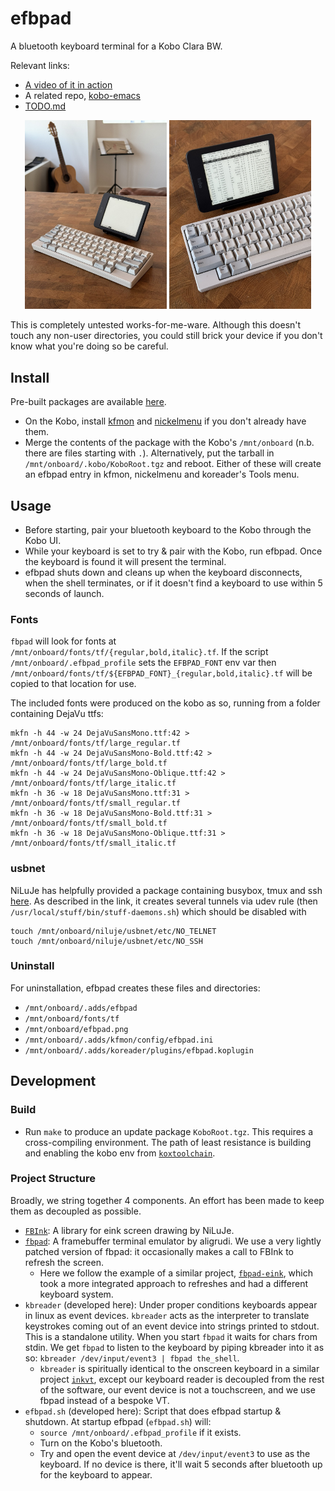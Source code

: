 # efbpad

A bluetooth keyboard terminal for a Kobo Clara BW.

Relevant links:
- [A video of it in action](https://youtube.com/shorts/0Jld5KgFcXU)
- A related repo, [kobo-emacs](https://github.com/enthdegree/kobo-emacs/)
- [TODO.md](TODO.md)

<p align="center">
  <img alt="Wide" src="./images/efbpad_1.jpeg" width="45%">
  <img alt="Detail" src="./images/efbpad_2.jpeg" width="45%">
</p>

This is completely untested works-for-me-ware. Although this doesn't touch any non-user directories, you could still brick your device if you don't know what you're doing so be careful. 

## Install

Pre-built packages are available [here](https://mega.nz/folder/mU4kQa7L#9MGGHw2HltTiviuZUtqynw).

- On the Kobo, install [kfmon](https://github.com/NiLuJe/kfmon) and [nickelmenu](https://pgaskin.net/NickelMenu/) if you don't already have them.
- Merge the contents of the package with the Kobo's `/mnt/onboard` (n.b. there are files starting with `.`). Alternatively, put the tarball in `/mnt/onboard/.kobo/KoboRoot.tgz` and reboot. Either of these will create an efbpad entry in kfmon, nickelmenu and koreader's Tools menu.
  
## Usage

 - Before starting, pair your bluetooth keyboard to the Kobo through the Kobo UI.
 - While your keyboard is set to try & pair with the Kobo, run efbpad. Once the keyboard is found it will present the terminal.
 - efbpad shuts down and cleans up when the keyboard disconnects, when the shell terminates, or if it doesn't find a keyboard to use within 5 seconds of launch.

### Fonts
`fbpad` will look for fonts at `/mnt/onboard/fonts/tf/{regular,bold,italic}.tf`.
If the script `/mnt/onboard/.efbpad_profile` sets the `EFBPAD_FONT` env var then `/mnt/onboard/fonts/tf/${EFBPAD_FONT}_{regular,bold,italic}.tf` will be copied to that location for use.

The included fonts were produced on the kobo as so, running from a folder containing DejaVu ttfs:
```
mkfn -h 44 -w 24 DejaVuSansMono.ttf:42 > /mnt/onboard/fonts/tf/large_regular.tf
mkfn -h 44 -w 24 DejaVuSansMono-Bold.ttf:42 > /mnt/onboard/fonts/tf/large_bold.tf
mkfn -h 44 -w 24 DejaVuSansMono-Oblique.ttf:42 > /mnt/onboard/fonts/tf/large_italic.tf
mkfn -h 36 -w 18 DejaVuSansMono.ttf:31 > /mnt/onboard/fonts/tf/small_regular.tf
mkfn -h 36 -w 18 DejaVuSansMono-Bold.ttf:31 > /mnt/onboard/fonts/tf/small_bold.tf
mkfn -h 36 -w 18 DejaVuSansMono-Oblique.ttf:31 > /mnt/onboard/fonts/tf/small_italic.tf
```

### usbnet
NiLuJe has helpfully provided a package containing busybox, tmux and ssh
[here](https://www.mobileread.com/forums/showthread.php?t=254214).
As described in the link, it creates several tunnels via udev rule (then `/usr/local/stuff/bin/stuff-daemons.sh`) which should be disabled with
```
touch /mnt/onboard/niluje/usbnet/etc/NO_TELNET
touch /mnt/onboard/niluje/usbnet/etc/NO_SSH
```

### Uninstall
For uninstallation, efbpad creates these files and directories:
 - `/mnt/onboard/.adds/efbpad`
 - `/mnt/onboard/fonts/tf`
 - `/mnt/onboard/efbpad.png` 
 - `/mnt/onboard/.adds/kfmon/config/efbpad.ini`
 - `/mnt/onboard/.adds/koreader/plugins/efbpad.koplugin`

## Development 

### Build
 - Run `make` to produce an update package `KoboRoot.tgz`.
   This requires a cross-compiling environment. The path of least resistance is building and enabling the kobo env from [`koxtoolchain`](https://github.com/koreader/koxtoolchain).

### Project Structure
Broadly, we string together 4 components. 
An effort has been made to keep them as decoupled as possible.
 - [`FBInk`](https://github.com/NiLuJe/FBInk): A library for eink screen drawing by NiLuJe.
 - [`fbpad`](https://github.com/aligrudi/fbpad): A framebuffer terminal emulator by aligrudi.
   We use a very lightly patched version of fbpad: it occasionally
   makes a call to FBInk to refresh the screen.
    - Here we follow the example of a similar project, [`fbpad-eink`](https://github.com/kisonecat/fbpad-eink), which
      took a more integrated approach to refreshes and had a different
      keyboard system.
 - `kbreader` (developed here): Under proper conditions keyboards appear in linux as
   event devices. `kbreader` acts as the interpreter to translate keystrokes
   coming out of an event device into strings printed to stdout.
   This is a standalone utility.
   When you start `fbpad` it waits for chars from stdin. We get `fbpad`
   to listen to the keyboard by piping kbreader into it as so:
   `kbreader /dev/input/event3 | fbpad the_shell`.
    - `kbreader` is spiritually identical to the onscreen keyboard in
      a similar project [`inkvt`](https://github.com/llandsmeer/inkvt), except our keyboard reader is decoupled
      from the rest of the software, our event device is not a touchscreen,
      and we use fbpad instead of a bespoke VT.
 - `efbpad.sh` (developed here): Script that does efbpad startup & shutdown. At startup efbpad (`efbpad.sh`) will:
   - `source /mnt/onboard/.efbpad_profile` if it exists.
   - Turn on the Kobo's bluetooth.
   - Try and open the event device at `/dev/input/event3` to use as the keyboard. If no device is there, it'll wait 5 seconds after bluetooth up for the keyboard to appear. 
